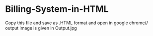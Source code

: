 # Billing-System-in-HTML
Copy this file and save as .HTML format and open in google chrome//
output image is given in Output.jpg
